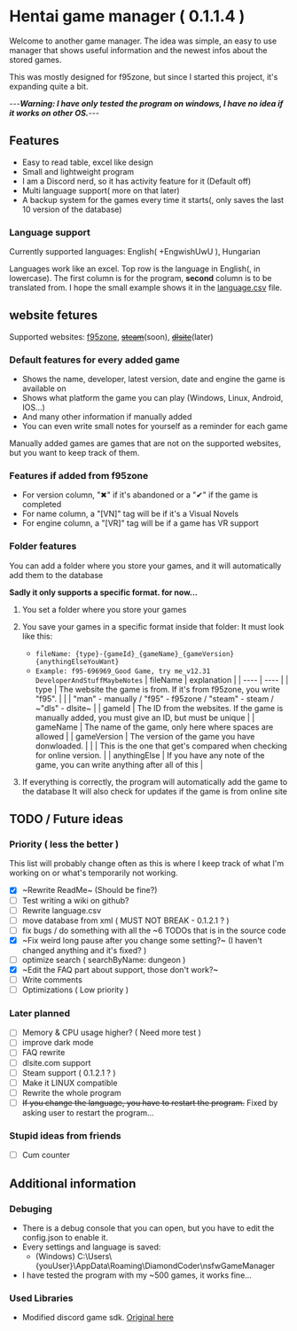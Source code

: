 # Hentai game manager ( 0.1.1.4 )

Welcome to another game manager. The idea was simple, an easy to use manager that shows useful information and the newest infos about the stored games.

This was mostly designed for f95zone, but since I started this project, it's expanding quite a bit.

---_**Warning: I have only tested the program on windows, I have no idea if it works on other OS.**_---

## Features

- Easy to read table, excel like design
- Small and lightweight program
- I am a Discord nerd, so it has activity feature for it (Default off)
- Multi language support( more on that later)
- A backup system for the games every time it starts(, only saves the last 10 version of the database)

### Language support

Currently supported languages: English( +EngwishUwU ), Hungarian

Languages work like an excel. Top row is the language in English(, in lowercase). The first column is for the program, **second** column is to be translated from. I hope the small example shows it in the [language.csv](https://github.com/DiamondCoder02/nsfw-game-manager/blob/master/doNotTouch/language.csv) file.

## website fetures

Supported websites: [f95zone](https://f95zone.to/), ~~[steam](https://store.steampowered.com/)~~(soon), ~~[dlsite](https://www.dlsite.com/pro/?locale=en_US)~~(later)

### Default features for every added game

- Shows the name, developer, latest version, date and engine the game is available on
- Shows what platform the game you can play (Windows, Linux, Android, IOS...)
- And many other information if manually added
- You can even write small notes for yourself as a reminder for each game

Manually added games are games that are not on the supported websites, but you want to keep track of them.

### Features if added from f95zone

- For version column, "✖" if it's abandoned or a "✔" if the game is completed
- For name column, a "[VN]" tag will be if it's a Visual Novels
- For engine column, a "[VR]" tag will be if a game has VR support

### Folder features

You can add a folder where you store your games, and it will automatically add them to the database

**Sadly it only supports a specific format. for now...**

1. You set a folder where you store your games
2. You save your games in a specific format inside that folder:
  It must look like this:

    - ```fileName: {type}-{gameId}_{gameName}_{gameVersion} {anythingElseYouWant}```
    - ```Example: f95-696969_Good Game, try me_v12.31 DeveloperAndStuffMaybeNotes```
  | fileName      | explanation |
  | ----          | ----        |
  | type          | The website the game is from. If it's from f95zone, you write "f95". |
  |               | "man" - manually / "f95" - f95zone / "steam" - steam / ~"dls" - dlsite~ |
  | gameId        | The ID from the websites. If the game is manually added, you must give an ID, but must be unique |
  | gameName      | The name of the game, only here where spaces are allowed |
  | gameVersion   | The version of the game you have donwloaded. |
  |               | This is the one that get's compared when checking for online version. |
  | anythingElse  | If you have any note of the game, you can write anything after all of this |

3. If everything is correctly, the program will automatically add the game to the database
  It will also check for updates if the game is from online site

## TODO / Future ideas

### Priority ( less the better )

This list will probably change often as this is where I keep track of what I'm working on or what's temporarily not working.

- [x] ~Rewrite ReadMe~ (Should be fine?)
- [ ] Test writing a wiki on github?
- [ ] Rewrite language.csv
- [ ] move database from xml ( MUST NOT BREAK - 0.1.2.1 ? )
- [ ] fix bugs / do something with all the ~6 TODOs that is in the source code
- [X] ~Fix weird long pause after you change some setting?~ (I haven't changed anything and it's fixed? )
- [ ] optimize search ( searchByName: dungeon )
- [X] ~Edit the FAQ part about support, those don't work?~
- [ ] Write comments
- [ ] Optimizations ( Low priority )

### Later planned

- [ ] Memory & CPU usage higher? ( Need more test )
- [ ] improve dark mode
- [ ] FAQ rewrite
- [ ] dlsite.com support
- [ ] Steam support ( 0.1.2.1 ? )
- [ ] Make it LINUX compatible
- [ ] Rewrite the whole program
- [ ] ~~If you change the language, you have to restart the program.~~ Fixed by asking user to restart the program...

### Stupid ideas from friends

- [ ] Cum counter

## Additional information

### Debuging

- There is a debug console that you can open, but you have to edit the config.json to enable it.
- Every settings and language is saved:
  - (Windows) C:\Users\\{youUser}\AppData\Roaming\DiamondCoder\nsfwGameManager
- I have tested the program with my ~500 games, it works fine...

### Used Libraries

- Modified discord game sdk. [Original here](https://github.com/JnCrMx/discord-game-sdk4j)
